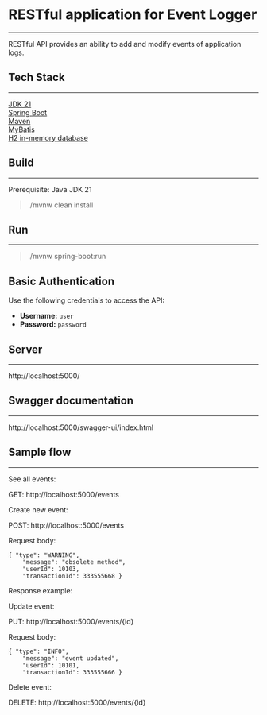 # RESTful application for Event Logger

---

RESTful API provides an ability to add and modify events of application logs.

## **Tech Stack**

---

[JDK 21](https://www.oracle.com/java/technologies/downloads/#java21)  
[Spring Boot](https://spring.io/projects/spring-boot)  
[Maven](https://maven.apache.org/)  
[MyBatis](https://mybatis.org/mybatis-3/)  
[H2 in-memory database](https://www.h2database.com/html/main.html)

## **Build**

---

Prerequisite: Java JDK 21
> ./mvnw clean install

## **Run**

---

> ./mvnw spring-boot:run

## **Basic Authentication**

Use the following credentials to access the API:

- **Username:** `user`
- **Password:** `password`

## **Server**

---

http://localhost:5000/

## **Swagger documentation**

---

http://localhost:5000/swagger-ui/index.html

## **Sample flow**

---

See all events:

GET: http://localhost:5000/events

Create new event:

POST: http://localhost:5000/events
    
Request body:  
```
{ "type": "WARNING",
    "message": "obsolete method",
    "userId": 10103,
    "transactionId": 333555668 }
```  
Response example:



Update event:

PUT: http://localhost:5000/events/{id}

Request body:
```
{ "type": "INFO",
    "message": "event updated",
    "userId": 10101,
    "transactionId": 333555666 }
```
Delete event:

DELETE: http://localhost:5000/events/{id}
